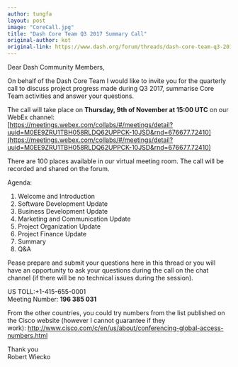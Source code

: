 ```yaml
---
author: tungfa
layout: post
image: "CoreCall.jpg"
title: "Dash Core Team Q3 2017 Summary Call"
original-author: kot
original-link: https://www.dash.org/forum/threads/dash-core-team-q3-2017-summary-call.17616/#post-144230
---
```


Dear Dash Community Members,

On behalf of the Dash Core Team I would like to invite you for the quarterly call to discuss project progress made during Q3 2017, summarise Core Team activities and answer your questions.

The call will take place on **Thursday, 9th of November at 15:00 UTC** on our WebEx channel:\
[https://meetings.webex.com/collabs/#/meetings/detail?uuid=M0EE9ZRU1TBH058RLDQ62UPPCK-10JSD&rnd=676677.72410](https://meetings.webex.com/collabs/#/meetings/detail?uuid=M0EE9ZRU1TBH058RLDQ62UPPCK-10JSD&rnd=676677.72410)

There are 100 places available in our virtual meeting room. The call will be recorded and shared on the forum.

Agenda:

1.  Welcome and Introduction
2.  Software Development Update
3.  Business Development Update
4.  Marketing and Communication Update
5.  Project Organization Update
6.  Project Finance Update
7.  Summary
8.  Q&A

Pease prepare and submit your questions here in this thread or you will have an opportunity to ask your questions during the call on the chat channel (if there will be no technical issues during the session).

US TOLL:+1-415-655-0001\
Meeting Number: **196 385 031**

From the other countries, you could try numbers from the list published on the Cisco website (however I cannot guarantee if they work): <http://www.cisco.com/c/en/us/about/conferencing-global-access-numbers.html>

Thank you\
Robert Wiecko
